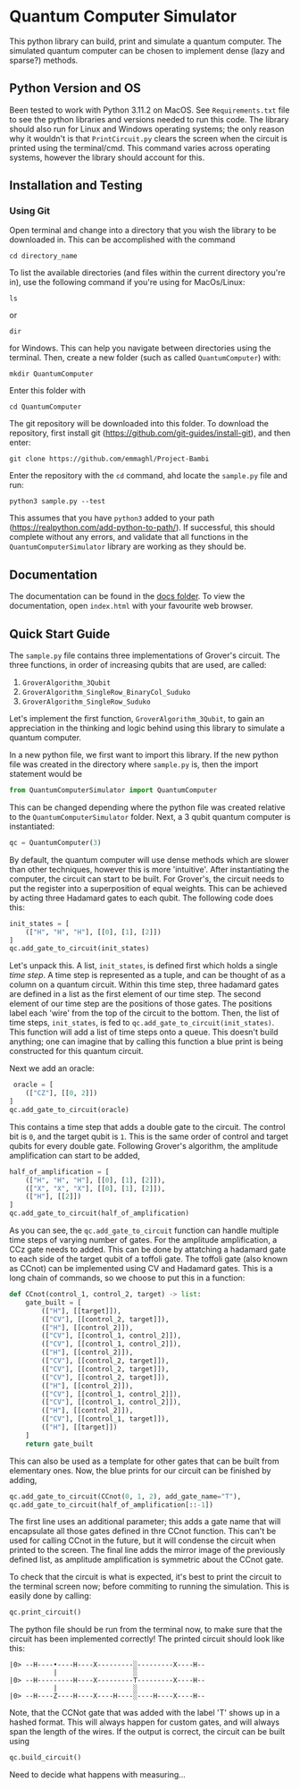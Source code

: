 # Quantum Computer Simulator
This python library can build, print and simulate a quantum computer. The simulated quantum computer can be chosen to implement dense (lazy and sparse?) methods.

## Python Version and OS
Been tested to work with Python 3.11.2 on MacOS. See `Requirements.txt` file to see the python libraries and versions needed to run this code. The library should also run for Linux and Windows operating systems; the only reason why it wouldn't is that `PrintCircuit.py` clears the screen when the circuit is printed using the terminal/cmd. This command varies across operating systems, however the library should account for this. 

## Installation and Testing
### Using Git
Open terminal and change into a directory that you wish the library to be downloaded in. This can be accomplished with the command
```angular2html
cd directory_name
```
To list the available directories (and files within the current directory you're in), use  the following command if you're using for MacOs/Linux:
```angular2html
ls
```
or 
```angular2html
dir
```
for Windows. This can help you navigate between directories using the terminal. Then, create a new folder (such as called `QuantumComputer`) with:
```angular2html
mkdir QuantumComputer
```
Enter this folder with
```angular2html
cd QuantumComputer
```
The git repository will be downloaded into this folder. To download the repository, first install git (https://github.com/git-guides/install-git), and then enter:
```angular2html
git clone https://github.com/emmaghl/Project-Bambi
```
Enter the repository with the `cd` command, ahd locate the `sample.py` file and run:
```angular2html
python3 sample.py --test
```
This assumes that you have `python3` added to your path (https://realpython.com/add-python-to-path/). If successful, this should complete without any errors, and validate that all functions in the `QuantumComputerSimulator` library are working as they should be.

## Documentation
The documentation can be found in the [docs folder](QuantumComputerSimulator/docs/QuantumComputerSimulator). To view the documentation, open `index.html` with your favourite web browser. 

## Quick Start Guide
The `sample.py` file contains three implementations of Grover's circuit. The three functions, in order of increasing qubits that are used, are called: 
1. `GroverAlgorithm_3Qubit`
2. `GroverAlgorithm_SingleRow_BinaryCol_Suduko`
3. `GroverAlgorithm_SingleRow_Suduko`
 
Let's implement the first function, `GroverAlgorithm_3Qubit`, to gain an appreciation in the thinking and logic behind using this library to simulate a quantum computer. 

In a new python file, we first want to import this library. If the new python file was created in the directory where `sample.py` is, then the import statement would be
```python
from QuantumComputerSimulator import QuantumComputer
```
This can be changed depending where the python file was created relative to the `QuantumComputerSimulator` folder. Next, a 3 qubit quantum computer is instantiated:
```python
qc = QuantumComputer(3)
```
By default, the quantum computer will use dense methods which are slower than other techniques, however this is more 'intuitive'. After instantiating the computer, the circuit can start to be built. For Grover's, the circuit needs to put the register into a superposition of equal weights. This can be achieved by acting three Hadamard gates to each qubit. The following code does this:
```python
init_states = [
    (["H", "H", "H"], [[0], [1], [2]])
]
qc.add_gate_to_circuit(init_states)
```
Let's unpack this. A list, `init_states`, is defined first which holds a single *time step*. A time step is represented as a tuple, and can be thought of as a column on a quantum circuit. Within this time step, three hadamard gates are defined in a list as the first element of our time step. The second element of our time step are the positions of those gates. The positions label each 'wire' from the top of the circuit to the bottom. Then, the list of time steps, `init_states`, is fed to `qc.add_gate_to_circuit(init_states)`. This function will add a list of time steps onto a queue. This doesn't build anything; one can imagine that by calling this function a blue print is being constructed for this quantum circuit.

Next we add an oracle:
```python
 oracle = [
    (["CZ"], [[0, 2]])
]
qc.add_gate_to_circuit(oracle)
```
This contains a time step that adds a double gate to the circuit. The control bit is `0`, and the target qubit is `1`. This is the same order of control and target qubits for every double gate. Following Grover's algorithm, the amplitude amplification can start to be added,
```python
half_of_amplification = [
    (["H", "H", "H"], [[0], [1], [2]]),
    (["X", "X", "X"], [[0], [1], [2]]),
    (["H"], [[2]])
]
qc.add_gate_to_circuit(half_of_amplification)
```
As you can see, the `qc.add_gate_to_circuit` function can handle multiple time steps of varying number of gates. For the amplitude amplification, a CCz gate needs to added. This can be done by attatching a hadamard gate to each side of the target qubit of a toffoli gate. The toffoli gate (also known as CCnot) can be implemented using CV and Hadamard gates. This is a long chain of commands, so we choose to put this in a function:
```python
def CCnot(control_1, control_2, target) -> list:
    gate_built = [
        (["H"], [[target]]),
        (["CV"], [[control_2, target]]),
        (["H"], [[control_2]]),
        (["CV"], [[control_1, control_2]]),
        (["CV"], [[control_1, control_2]]),
        (["H"], [[control_2]]),
        (["CV"], [[control_2, target]]),
        (["CV"], [[control_2, target]]),
        (["CV"], [[control_2, target]]),
        (["H"], [[control_2]]),
        (["CV"], [[control_1, control_2]]),
        (["CV"], [[control_1, control_2]]),
        (["H"], [[control_2]]),
        (["CV"], [[control_1, target]]),
        (["H"], [[target]])
    ]
    return gate_built
```
This can also be used as a template for other gates that can be built from elementary ones. Now, the blue prints for our circuit can be finished by adding,
```python
qc.add_gate_to_circuit(CCnot(0, 1, 2), add_gate_name="T"),
qc.add_gate_to_circuit(half_of_amplification[::-1]) 
```
The first line uses an additional parameter; this adds a gate name that will encapsulate all those gates defined in thre CCnot function. This can't be used for calling CCnot in the future, but it will condense the circuit when printed to the screen. The final line adds the mirror image of the previously defined list, as amplitude amplification is symmetric about the CCnot gate.

To check that the circuit is what is expected, it's best to print the circuit to the terminal screen now; before commiting to running the simulation. This is easily done by calling:
```python
qc.print_circuit()
```
The python file should be run from the terminal now, to make sure that the circuit has been implemented correctly! The printed circuit should look like this:
```angular2html
|0> --H----•----H----X---------░---------X----H--
           |                   ░
|0> --H---------H----X---------T---------X----H--
           |                   ░
|0> --H----Z----H----X----H----░----H----X----H--
```
Note, that the CCNot gate that was added with the label 'T' shows up in a hashed format. This will always happen for custom gates, and will always span the length of the wires. If the output is correct, the circuit can be built using
```python
qc.build_circuit()
```
Need to decide what happens with measuring...
